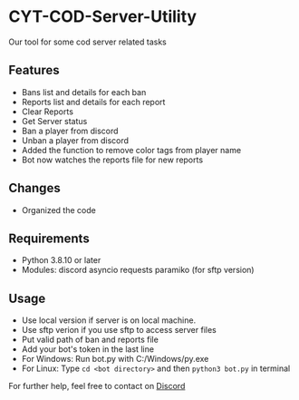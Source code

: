 # CYT-COD-Server-Utility
Our tool for some cod server related tasks

## Features
- Bans list and details for each ban
- Reports list and details for each report
- Clear Reports
- Get Server status
- Ban a player from discord
- Unban a player from discord
- Added the function to remove color tags from player name
- Bot now watches the reports file for new reports

## Changes
- Organized the code

## Requirements
- Python 3.8.10 or later
- Modules:
discord
asyncio
requests
paramiko (for sftp version)
## Usage
- Use local version if server is on local machine.
- Use sftp verion if you use sftp to access server files
- Put valid path of ban and reports file
- Add your bot's token in the last line
- For Windows:
Run bot.py with C:/Windows/py.exe
- For Linux:
Type `cd <bot directory>` and then `python3 bot.py` in terminal

For further help, feel free to contact on <a href="https://discord.gg/TU4csDGG3r">Discord</a>
